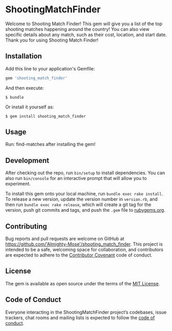 # ShootingMatchFinder

Welcome to Shooting Match Finder! This gem will give you a list of the top shooting matches happening around the country! You can also view specific details about any match, such as their cost, location, and start date. Thank you for using Shooting Match Finder!

## Installation

Add this line to your application's Gemfile:

```ruby
gem 'shooting_match_finder'
```

And then execute:

    $ bundle

Or install it yourself as:

    $ gem install shooting_match_finder

## Usage

Run: find-matches after installing the gem!

## Development

After checking out the repo, run `bin/setup` to install dependencies. You can also run `bin/console` for an interactive prompt that will allow you to experiment.

To install this gem onto your local machine, run `bundle exec rake install`. To release a new version, update the version number in `version.rb`, and then run `bundle exec rake release`, which will create a git tag for the version, push git commits and tags, and push the `.gem` file to [rubygems.org](https://rubygems.org).

## Contributing

Bug reports and pull requests are welcome on GitHub at https://github.com/'Almighty-Mose'/shooting_match_finder. This project is intended to be a safe, welcoming space for collaboration, and contributors are expected to adhere to the [Contributor Covenant](http://contributor-covenant.org) code of conduct.

## License

The gem is available as open source under the terms of the [MIT License](https://opensource.org/licenses/MIT).

## Code of Conduct

Everyone interacting in the ShootingMatchFinder project’s codebases, issue trackers, chat rooms and mailing lists is expected to follow the [code of conduct](https://github.com/'Almighty-Mose'/shooting_match_finder/blob/master/CODE_OF_CONDUCT.md).
